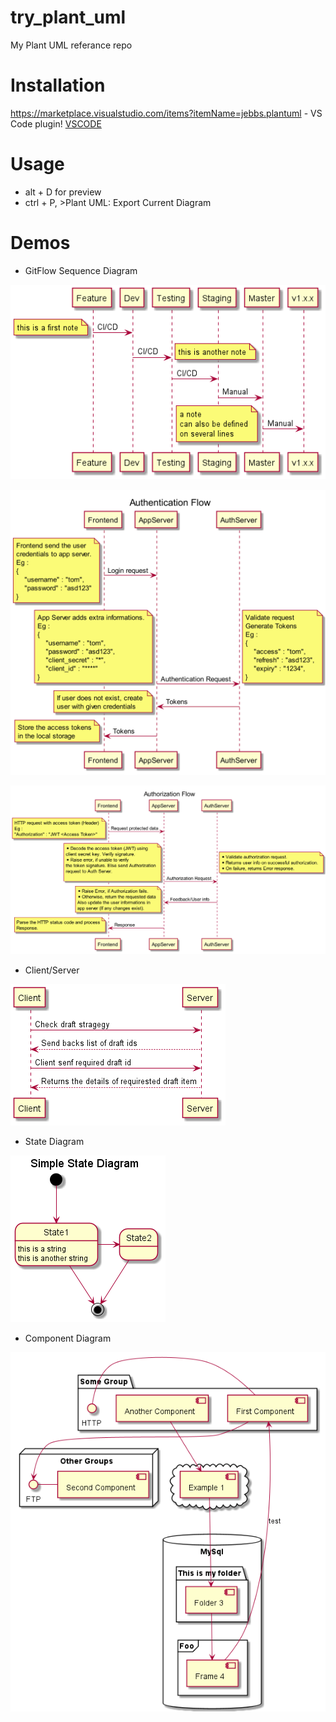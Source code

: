 # try_plant_uml
 My Plant UML referance repo

# Installation

https://marketplace.visualstudio.com/items?itemName=jebbs.plantuml - VS Code plugin!
[VSCODE](https://marketplace.visualstudio.com/items?itemName=jebbs.plantuml)

# Usage

* alt + D for preview
* ctrl + P, >Plant UML: Export Current Diagram

# Demos

* GitFlow Sequence Diagram

![GitFlow Sequence Diagram](https://raw.githubusercontent.com/Tomvictor/try_plant_uml/d68438bdb94aaa2aec0fb1d8c75239e28439c894/out/src/sequence_diagram_git_flow/sequence_diagram_git_flow.png)




![Authentication Flow](https://raw.githubusercontent.com/Tomvictor/try_plant_uml/main/out/src/authentication/Authentication%20Flow.png)



![Authorization Flow](https://raw.githubusercontent.com/Tomvictor/try_plant_uml/main/out/src/authorization/AuthorizationFlow1.png)



* Client/Server

![Client/Server](https://raw.githubusercontent.com/Tomvictor/try_plant_uml/main/out/src/draft_check_strategy/draft_check_strategy.png)


* State Diagram

![State Diagram](https://raw.githubusercontent.com/Tomvictor/try_plant_uml/main/out/src/state_simple/Simple%20State%20Diagram.png)


* Component Diagram

![Component Diagram](https://raw.githubusercontent.com/Tomvictor/try_plant_uml/main/out/src/component1/component1.png)